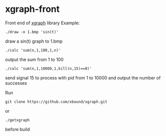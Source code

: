 # xgraph-front
Front end of [xgraph](https://github.com/xbound/xgraph) library
Example:
```
./draw -o 1.bmp 'sin(t)'
```
draw a sin(t) graph to 1.bmp

```
./calc 'sum(n,1,100,1,n)'
```
output the sum from 1 to 100

```
./calc 'sum(n,1,10000,1,kill(n,15)==0)'
```
send signal 15 to process with pid from 1 to 10000 and output the number of successes


Run
```
git clone https://github.com/xbound/xgraph.git
```
or
```
./getxgraph
```
before build

